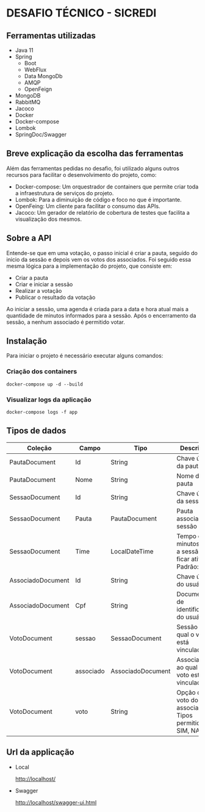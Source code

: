 # DESAFIO TÉCNICO - SICREDI

## Ferramentas utilizadas
- Java 11
- Spring
    - Boot
    - WebFlux
    - Data MongoDb
    - AMQP
    - OpenFeign
- MongoDB
- RabbitMQ
- Jacoco
- Docker
- Docker-compose
- Lombok
- SpringDoc/Swagger

## Breve explicação da escolha das ferramentas
Além das ferramentas pedidas no desafio, foi utilizado alguns outros recursos para facilitar o desenvolvimento do projeto, como:
- Docker-compose: Um orquestrador de containers que permite criar toda a infraestrutura de serviços do projeto.
- Lombok: Para a diminuição de código e foco no que é importante.
- OpenFeing: Um cliente para facilitar o consumo das APIs.
- Jacoco: Um gerador de relatório de cobertura de testes que facilita a visualização dos mesmos.

## Sobre a API
Entende-se que em uma votação, o passo inicial é criar a pauta, seguido do inicio da sessão e depois vem os votos dos associados. Foi seguido essa mesma lógica para a implementação do projeto, que consiste em:
- Criar a pauta
- Criar e iniciar a sessão
- Realizar a votação
- Publicar o resultado da votação

Ao iniciar a sessão, uma agenda é criada para a data e hora atual mais a quantidade de minutos informados para a sessão. Após o encerramento da sessão, a nenhum associado é permitido votar.

## Instalação
Para iniciar o projeto é necessário executar alguns comandos:
### Criação dos containers
    docker-compose up -d --build
### Visualizar logs da aplicação
    docker-compose logs -f app
## Tipos de dados
| Coleção | Campo | Tipo | Descrição |
|---|---|---|---|
|PautaDocument|Id|String|Chave única da pauta|
|PautaDocument|Nome|String|Nome da pauta|
|SessaoDocument|Id|String|Chave única da sessão|
|SessaoDocument|Pauta|PautaDocument|Pauta associada a sessão|
|SessaoDocument|Time|LocalDateTime|Tempo em minutos que a sessão vai ficar ativa. Padrão: 1|
|AssociadoDocument|Id|String|Chave única do usuário|
|AssociadoDocument|Cpf|String|Documento de identificação do usuário|
|VotoDocument|sessao|SessaoDocument|Sessão ao qual o voto está vinculado|
|VotoDocument|associado|AssociadoDocument|Associado ao qual o voto está vinculado|
|VotoDocument|voto|String|Opção de voto do associado. Tipos permitidos: SIM, NAO|
## Url da applicação
- Local

  [http://localhost/](http://localhost/)
- Swagger
  
  [http://localhost/swagger-ui.html](http://localhost/swagger-ui.html)
  